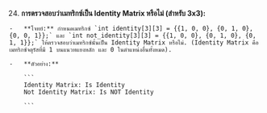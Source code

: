 24.  **การตรวจสอบว่าเมทริกซ์เป็น Identity Matrix หรือไม่ (สำหรับ 3x3):**
    
    -   **โจทย์:** กำหนดเมทริกซ์ `int identity[3][3] = {{1, 0, 0}, {0, 1, 0}, {0, 0, 1}};` และ `int not_identity[3][3] = {{1, 0, 0}, {0, 1, 0}, {0, 1, 1}};` ให้ตรวจสอบว่าเมทริกซ์นั้นเป็น Identity Matrix หรือไม่. (Identity Matrix คือเมทริกซ์จตุรัสที่มี 1 บนแนวทแยงหลัก และ 0 ในตำแหน่งอื่นทั้งหมด).
        
    -   **ตัวอย่าง:**
        
        ```
        Identity Matrix: Is Identity
        Not Identity Matrix: Is NOT Identity
        
        ```